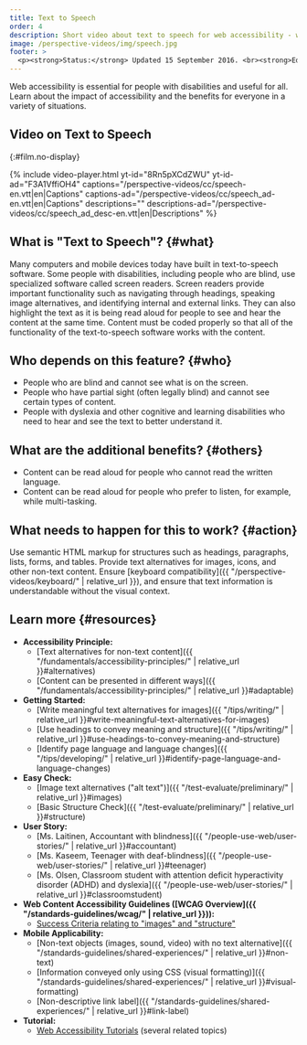 ```yaml
---
title: Text to Speech
order: 4
description: Short video about text to speech for web accessibility - what is it, who depends on it, and what needs to happen to make it work.
image: /perspective-videos/img/speech.jpg
footer: >
  <p><strong>Status:</strong> Updated 15 September 2016. <br><strong>Editor and project lead:</strong> <a href="https://www.w3.org/People/shadi">Shadi Abou-Zahra</a>. Developed by the <a href="https://www.w3.org/WAI/EO/">Education and Outreach Working Group (EOWG)</a> with support from the <a href="https://www.w3.org/WAI/DEV/">WAI-DEV project</a>, co-funded by the European Commission. <a href="../acknowledgements/">Acknowledgements</a>.</p>
---
```


Web accessibility is essential for people with disabilities and useful
for all. Learn about the impact of accessibility and the benefits for
everyone in a variety of situations.

## Video on Text to Speech
{:#film.no-display}

{% include video-player.html
    yt-id="8Rn5pXCdZWU"
    yt-id-ad="F3A1VffiOH4"
    captions="/perspective-videos/cc/speech-en.vtt|en|Captions"
    captions-ad="/perspective-videos/cc/speech_ad-en.vtt|en|Captions"
    descriptions=""
    descriptions-ad="/perspective-videos/cc/speech_ad_desc-en.vtt|en|Descriptions"
%}

What is "Text to Speech"? {#what}
-------------------------

Many computers and mobile devices today have built in text-to-speech
software. Some people with disabilities, including people who are blind,
use specialized software called screen readers. Screen readers provide
important functionality such as navigating through headings, speaking
image alternatives, and identifying internal and external links. They
can also highlight the text as it is being read aloud for people to see
and hear the content at the same time. Content must be coded properly so
that all of the functionality of the text-to-speech software works with
the content.

Who depends on this feature? {#who}
----------------------------

-   People who are blind and cannot see what is on the screen.
-   People who have partial sight (often legally blind) and cannot see
    certain types of content.
-   People with dyslexia and other cognitive and learning disabilities
    who need to hear and see the text to better understand it.

What are the additional benefits? {#others}
---------------------------------

-   Content can be read aloud for people who cannot read the written
    language.
-   Content can be read aloud for people who prefer to listen, for
    example, while multi-tasking.

What needs to happen for this to work? {#action}
--------------------------------------

Use semantic HTML markup for structures such as headings, paragraphs,
lists, forms, and tables. Provide text alternatives for images, icons,
and other non-text content. Ensure [keyboard
compatibility]({{ "/perspective-videos/keyboard/" | relative_url }}), and ensure that text information is
understandable without the visual context.

Learn more {#resources}
----------

-   **Accessibility Principle:**
    -   [Text alternatives for non-text
        content]({{ "/fundamentals/accessibility-principles/" | relative_url }}#alternatives)
    -   [Content can be presented in different
        ways]({{ "/fundamentals/accessibility-principles/" | relative_url }}#adaptable)
-   **Getting Started:**
    -   [Write meaningful text alternatives for
        images]({{ "/tips/writing/" | relative_url }}#write-meaningful-text-alternatives-for-images)
    -   [Use headings to convey meaning and
        structure]({{ "/tips/writing/" | relative_url }}#use-headings-to-convey-meaning-and-structure)
    -   [Identify page language and language
        changes]({{ "/tips/developing/" | relative_url }}#identify-page-language-and-language-changes)
-   **Easy Check:**
    -   [Image text alternatives ("alt
        text")]({{ "/test-evaluate/preliminary/" | relative_url }}#images)
    -   [Basic Structure
        Check]({{ "/test-evaluate/preliminary/" | relative_url }}#structure)
-   **User Story:**
    -   [Ms. Laitinen, Accountant with
        blindness]({{ "/people-use-web/user-stories/" | relative_url }}#accountant)
    -   [Ms. Kaseem, Teenager with
        deaf-blindness]({{ "/people-use-web/user-stories/" | relative_url }}#teenager)
    -   [Ms. Olsen, Classroom student with attention deficit
        hyperactivity disorder (ADHD) and
        dyslexia]({{ "/people-use-web/user-stories/" | relative_url }}#classroomstudent)
-   **Web Content Accessibility Guidelines ([WCAG
    Overview]({{ "/standards-guidelines/wcag/" | relative_url }})):**
    -   [Success Criteria relating to "images" and
        "structure"](https://www.w3.org/WAI/WCAG20/quickref/?tags=images%2Cstructure)
-   **Mobile Applicability:**
    -   [Non-text objects (images, sound, video) with no text
        alternative]({{ "/standards-guidelines/shared-experiences/" | relative_url }}#non-text)
    -   [Information conveyed only using CSS (visual
        formatting)]({{ "/standards-guidelines/shared-experiences/" | relative_url }}#visual-formatting)
    -   [Non-descriptive link
        label]({{ "/standards-guidelines/shared-experiences/" | relative_url }}#link-label)
-   **Tutorial:**
    -   [Web Accessibility Tutorials](https://www.w3.org/WAI/tutorials/)
        (several related topics)

